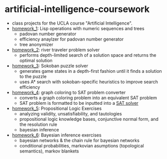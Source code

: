 # artificial-intelligence-coursework
- class projects for the UCLA course "Artificial Intelligence".
- [homework_1](https://github.com/jpicchi18/artificial-intelligence-coursework/tree/main/homework_1): Lisp operations with numeric sequences and trees
  - padovan number generator
  - efficiency anaylzer for padovan number generator
  - tree anonymizer
- [homework_2](https://github.com/jpicchi18/artificial-intelligence-coursework/tree/main/homework_2): river traveler problem solver
  - performs depth-limited search of a solution space and returns the optimal solution
- [homework_3](https://github.com/jpicchi18/artificial-intelligence-coursework/tree/main/homework_3): Sokoban puzzle solver
  - generates game states in a depth-first fashion until it finds a solution to the puzzle
  - uses A* search with sokoban-specific heuristics to improve search efficiency
- [homework_4](https://github.com/jpicchi18/artificial-intelligence-coursework/tree/main/homework_4): graph coloring to SAT problem converter
  - converts a graph coloring problem into an equivalent SAT problem
  - SAT problem is formatted to be inputted into a [SAT solver](http://reasoning.cs.ucla.edu/rsat/)
- [homework_5](https://github.com/jpicchi18/artificial-intelligence-coursework/tree/main/homework_5): Propositional Logic Exercises
  - analyzing validity, unsatisfiability, and tautologies
  - propositional logic knowledge bases, conjunctive normal form, and the resolution rule
  - bayesian inference
- [homework_6](https://github.com/jpicchi18/artificial-intelligence-coursework/tree/main/homework_6): Bayesian inference exercises
  - bayesian networks & the chain rule for bayesian networks
  - conditional probabilities, markovian asumptions (topological semantics), markov blankets
